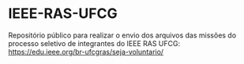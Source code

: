 # IEEE-RAS-UFCG
Repositório público para realizar o envio dos arquivos das missões do processo seletivo de integrantes do IEEE RAS UFCG:
https://edu.ieee.org/br-ufcgras/seja-voluntario/
